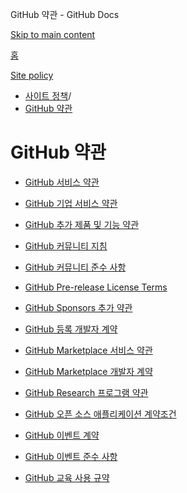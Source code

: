 GitHub 약관 - GitHub Docs

[Skip to main content](#main-content)

[홈](/ko)

[Site policy](/ko/site-policy)

* [사이트 정책](/ko/site-policy)/
* [GitHub 약관](/ko/site-policy/github-terms)

GitHub 약관
==========

* [GitHub 서비스 약관](/ko/site-policy/github-terms/github-terms-of-service)

* [GitHub 기업 서비스 약관](/ko/site-policy/github-terms/github-corporate-terms-of-service)

* [GitHub 추가 제품 및 기능 약관](/ko/site-policy/github-terms/github-terms-for-additional-products-and-features)

* [GitHub 커뮤니티 지침](/ko/site-policy/github-terms/github-community-guidelines)

* [GitHub 커뮤니티 준수 사항](/ko/site-policy/github-terms/github-community-code-of-conduct)

* [GitHub Pre-release License Terms](/ko/site-policy/github-terms/github-pre-release-license-terms)

* [GitHub Sponsors 추가 약관](/ko/site-policy/github-terms/github-sponsors-additional-terms)

* [GitHub 등록 개발자 계약](/ko/site-policy/github-terms/github-registered-developer-agreement)

* [GitHub Marketplace 서비스 약관](/ko/site-policy/github-terms/github-marketplace-terms-of-service)

* [GitHub Marketplace 개발자 계약](/ko/site-policy/github-terms/github-marketplace-developer-agreement)

* [GitHub Research 프로그램 약관](/ko/site-policy/github-terms/github-research-program-terms)

* [GitHub 오픈 소스 애플리케이션 계약조건](/ko/site-policy/github-terms/github-open-source-applications-terms-and-conditions)

* [GitHub 이벤트 계약](/ko/site-policy/github-terms/github-event-terms)

* [GitHub 이벤트 준수 사항](/ko/site-policy/github-terms/github-event-code-of-conduct)

* [GitHub 교육 사용 규약](/ko/site-policy/github-terms/github-educational-use-agreement)
